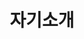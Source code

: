 ---
title: "자기소개"

# Listing view
view: grid
columns: 1

# Optional banner image (relative to `assets/media/` folder).
banner:
  caption: ''
  image: ''
---